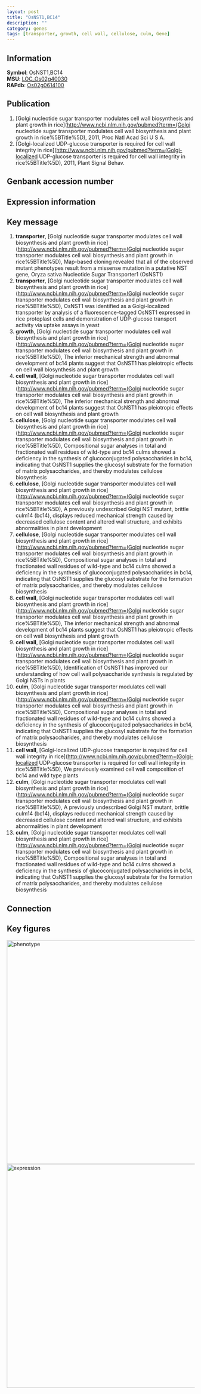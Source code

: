 ```yaml
---
layout: post
title: "OsNST1,BC14"
description: ""
category: genes
tags: [transporter, growth, cell wall, cellulose, culm, Gene]
---
```


## Information
__Symbol__: OsNST1,BC14  
__MSU__: [LOC_Os02g40030](http://rice.plantbiology.msu.edu/cgi-bin/ORF_infopage.cgi?orf=LOC_Os02g40030)  
__RAPdb__: [Os02g0614100](http://rapdb.dna.affrc.go.jp/viewer/gbrowse_details/irgsp1?name=Os02g0614100)  

## Publication
1. [Golgi nucleotide sugar transporter modulates cell wall biosynthesis and plant growth in rice](http://www.ncbi.nlm.nih.gov/pubmed?term=(Golgi nucleotide sugar transporter modulates cell wall biosynthesis and plant growth in rice%5BTitle%5D), 2011, Proc Natl Acad Sci U S A.
2. [Golgi-localized UDP-glucose transporter is required for cell wall integrity in rice](http://www.ncbi.nlm.nih.gov/pubmed?term=(Golgi-localized UDP-glucose transporter is required for cell wall integrity in rice%5BTitle%5D), 2011, Plant Signal Behav.

## Genbank accession number

## Expression information

## Key message
1. __transporter__, [Golgi nucleotide sugar transporter modulates cell wall biosynthesis and plant growth in rice](http://www.ncbi.nlm.nih.gov/pubmed?term=(Golgi nucleotide sugar transporter modulates cell wall biosynthesis and plant growth in rice%5BTitle%5D),  Map-based cloning revealed that all of the observed mutant phenotypes result from a missense mutation in a putative NST gene, Oryza sativa Nucleotide Sugar Transporter1 (OsNST1)
2. __transporter__, [Golgi nucleotide sugar transporter modulates cell wall biosynthesis and plant growth in rice](http://www.ncbi.nlm.nih.gov/pubmed?term=(Golgi nucleotide sugar transporter modulates cell wall biosynthesis and plant growth in rice%5BTitle%5D),  OsNST1 was identified as a Golgi-localized transporter by analysis of a fluorescence-tagged OsNST1 expressed in rice protoplast cells and demonstration of UDP-glucose transport activity via uptake assays in yeast
3. __growth__, [Golgi nucleotide sugar transporter modulates cell wall biosynthesis and plant growth in rice](http://www.ncbi.nlm.nih.gov/pubmed?term=(Golgi nucleotide sugar transporter modulates cell wall biosynthesis and plant growth in rice%5BTitle%5D),  The inferior mechanical strength and abnormal development of bc14 plants suggest that OsNST1 has pleiotropic effects on cell wall biosynthesis and plant growth
4. __cell wall__, [Golgi nucleotide sugar transporter modulates cell wall biosynthesis and plant growth in rice](http://www.ncbi.nlm.nih.gov/pubmed?term=(Golgi nucleotide sugar transporter modulates cell wall biosynthesis and plant growth in rice%5BTitle%5D),  The inferior mechanical strength and abnormal development of bc14 plants suggest that OsNST1 has pleiotropic effects on cell wall biosynthesis and plant growth
5. __cellulose__, [Golgi nucleotide sugar transporter modulates cell wall biosynthesis and plant growth in rice](http://www.ncbi.nlm.nih.gov/pubmed?term=(Golgi nucleotide sugar transporter modulates cell wall biosynthesis and plant growth in rice%5BTitle%5D),  Compositional sugar analyses in total and fractionated wall residues of wild-type and bc14 culms showed a deficiency in the synthesis of glucoconjugated polysaccharides in bc14, indicating that OsNST1 supplies the glucosyl substrate for the formation of matrix polysaccharides, and thereby modulates cellulose biosynthesis
6. __cellulose__, [Golgi nucleotide sugar transporter modulates cell wall biosynthesis and plant growth in rice](http://www.ncbi.nlm.nih.gov/pubmed?term=(Golgi nucleotide sugar transporter modulates cell wall biosynthesis and plant growth in rice%5BTitle%5D),  A previously undescribed Golgi NST mutant, brittle culm14 (bc14), displays reduced mechanical strength caused by decreased cellulose content and altered wall structure, and exhibits abnormalities in plant development
7. __cellulose__, [Golgi nucleotide sugar transporter modulates cell wall biosynthesis and plant growth in rice](http://www.ncbi.nlm.nih.gov/pubmed?term=(Golgi nucleotide sugar transporter modulates cell wall biosynthesis and plant growth in rice%5BTitle%5D),  Compositional sugar analyses in total and fractionated wall residues of wild-type and bc14 culms showed a deficiency in the synthesis of glucoconjugated polysaccharides in bc14, indicating that OsNST1 supplies the glucosyl substrate for the formation of matrix polysaccharides, and thereby modulates cellulose biosynthesis
8. __cell wall__, [Golgi nucleotide sugar transporter modulates cell wall biosynthesis and plant growth in rice](http://www.ncbi.nlm.nih.gov/pubmed?term=(Golgi nucleotide sugar transporter modulates cell wall biosynthesis and plant growth in rice%5BTitle%5D),  The inferior mechanical strength and abnormal development of bc14 plants suggest that OsNST1 has pleiotropic effects on cell wall biosynthesis and plant growth
9. __cell wall__, [Golgi nucleotide sugar transporter modulates cell wall biosynthesis and plant growth in rice](http://www.ncbi.nlm.nih.gov/pubmed?term=(Golgi nucleotide sugar transporter modulates cell wall biosynthesis and plant growth in rice%5BTitle%5D),  Identification of OsNST1 has improved our understanding of how cell wall polysaccharide synthesis is regulated by Golgi NSTs in plants
10. __culm__, [Golgi nucleotide sugar transporter modulates cell wall biosynthesis and plant growth in rice](http://www.ncbi.nlm.nih.gov/pubmed?term=(Golgi nucleotide sugar transporter modulates cell wall biosynthesis and plant growth in rice%5BTitle%5D),  Compositional sugar analyses in total and fractionated wall residues of wild-type and bc14 culms showed a deficiency in the synthesis of glucoconjugated polysaccharides in bc14, indicating that OsNST1 supplies the glucosyl substrate for the formation of matrix polysaccharides, and thereby modulates cellulose biosynthesis
11. __cell wall__, [Golgi-localized UDP-glucose transporter is required for cell wall integrity in rice](http://www.ncbi.nlm.nih.gov/pubmed?term=(Golgi-localized UDP-glucose transporter is required for cell wall integrity in rice%5BTitle%5D),  We previously examined cell wall composition of bc14 and wild type plants
12. __culm__, [Golgi nucleotide sugar transporter modulates cell wall biosynthesis and plant growth in rice](http://www.ncbi.nlm.nih.gov/pubmed?term=(Golgi nucleotide sugar transporter modulates cell wall biosynthesis and plant growth in rice%5BTitle%5D),  A previously undescribed Golgi NST mutant, brittle culm14 (bc14), displays reduced mechanical strength caused by decreased cellulose content and altered wall structure, and exhibits abnormalities in plant development
13. __culm__, [Golgi nucleotide sugar transporter modulates cell wall biosynthesis and plant growth in rice](http://www.ncbi.nlm.nih.gov/pubmed?term=(Golgi nucleotide sugar transporter modulates cell wall biosynthesis and plant growth in rice%5BTitle%5D),  Compositional sugar analyses in total and fractionated wall residues of wild-type and bc14 culms showed a deficiency in the synthesis of glucoconjugated polysaccharides in bc14, indicating that OsNST1 supplies the glucosyl substrate for the formation of matrix polysaccharides, and thereby modulates cellulose biosynthesis

## Connection

## Key figures
<img src="http://ricencode.github.io/images/OsNST1~BC14.pheno.png" alt="phenotype"  style="width: 600px;"/>

<img src="http://ricencode.github.io/images/OsNST1~BC14.exp.png" alt="expression"  style="width: 600px;"/>


